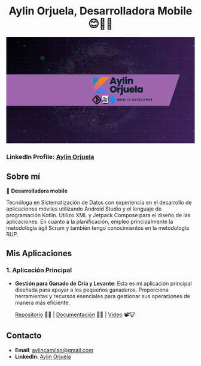 <div align="center">
<h1>Aylin Orjuela, Desarrolladora Mobile 😊📱🤳</h1>
</div>

<p align="center">
  <img src="https://raw.githubusercontent.com/AylinOrjuela/AylinOrjuela/main/Banner.png" alt="BannerProfile">
</p>

<h3>LinkedIn Profile: 
<a href="https://www.linkedin.com/in/aylinorjuela">Aylin Orjuela</a></h3>

## Sobre mí

📲 **Desarrolladora mobile**

Tecnóloga en Sistematización de Datos con experiencia en el desarrollo de aplicaciones móviles utilizando Android Studio y el lenguaje de programación Kotlin. Utilizo XML y Jetpack Compose para el diseño de las aplicaciones. En cuanto a la planificación, empleo principalmente la metodología ágil Scrum y también tengo conocimientos en la metodología RUP.


## Mis Aplicaciones

### 1. Aplicación Principal

- **Gestión para Ganado de Cría y Levante**: Esta es mi aplicación principal diseñada para apoyar a los pequeños ganaderos. Proporciona herramientas y recursos esenciales para gestionar sus operaciones de manera más eficiente.

  [Repositorio](https://github.com/JuanPCFdev/LivestockProject) 📱🐄 | [Documentación](https://github.com/AylinOrjuela/DocumentacionGanaderia) 📄🐮 | [Video](https://www.youtube.com/watch?v=N9TQnIigtPM) 📽️🐮

## Contacto

- **Email**: aylincamilao@gmail.com
- **LinkedIn**: [Aylin Orjuela](https://www.linkedin.com/in/aylinorjuela)


